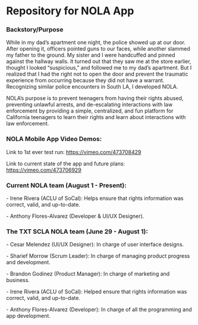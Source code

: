 # Repository for NOLA App
<html>
<head>
</head>
<body>
  <div class = "Div1">
   <h3> Backstory/Purpose </h3>
    <p>While in my dad’s apartment one night, the police showed up at our door. After opening it, officers pointed guns to our faces, while another slammed my father to the ground. My sister and I were handcuffed and pinned against the hallway walls. It turned out that they saw me at the store earlier, thought I looked “suspicious,” and followed me to my dad’s apartment. But I realized that I had the right not to open the door and prevent the traumatic experience from occurring because they did not have a warrant. Recognizing similar police encounters in South LA, I developed NOLA.
    </p>
  </div>
  <p>NOLA’s purpose is to prevent teenagers from having their rights abused, preventing unlawful arrests, and de-escalating interactions with law enforcement by providing a simple, centralized, and fun platform for California teenagers to learn their rights and learn about interactions with law enforcement.</p>
  <h3> NOLA Mobile App Video Demos: </h3>
  <p>Link to 1st ever test run: <a href="https://vimeo.com/473708429">https://vimeo.com/473708429</a></p>
  <p>Link to current state of the app and future plans: <a href="https://vimeo.com/473706929">https://vimeo.com/473706929</a></p>
  <h3> Current NOLA team (August 1 - Present):</h3>
   <p> - Irene Rivera (ACLU of SoCal): Helps ensure that rights information was correct, valid, and up-to-date. </p>
   <p> - Anthony Flores-Alvarez (Developer & UI/UX Designer). </p>
  <h3> The TXT SCLA NOLA team (June 29 - August 1):</h3>
   <p> - Cesar Melendez (UI/UX Designer): In charge of user interface designs. </p>
   <p> - Sharief Morrow (Scrum Leader): In charge of managing product progress and development.</p>
   <p> - Brandon Godinez (Product Manager): In charge of marketing and business.</p>
   <p> - Irene Rivera (ACLU of SoCal): Helped ensure that rights information was correct, valid, and up-to-date. </p>
   <p> - Anthony Flores-Alvarez (Developer): In charge of all the programming and app development. </p>
</body>
</html>
